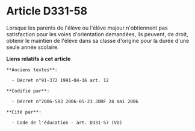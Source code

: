 # Article D331-58

Lorsque les parents de l'élève ou l'élève majeur n'obtiennent pas satisfaction pour les voies d'orientation demandées, ils
peuvent, de droit, obtenir le maintien de l'élève dans sa classe d'origine pour la durée d'une seule année scolaire.

**Liens relatifs à cet article**

	**Anciens textes**:

	  - Décret n°91-372 1991-04-16 art. 12

	**Codifié par**:

	  - Décret n°2006-583 2006-05-23 JORF 24 mai 2006

	**Cité par**:

	  - Code de l'éducation - art. D331-57 (VD)
